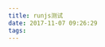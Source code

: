 ```yaml
---
title: runjs测试
date: 2017-11-07 09:26:29
tags:
---
```



<script async src="//jsrun.net/a9pKp/embed/all/light/"></script>